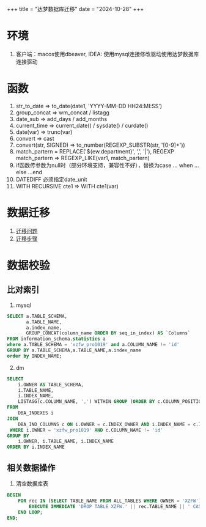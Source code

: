 +++
title = "达梦数据库迁移"
date = "2024-10-28"
+++

# 环境
1. 客户端：macos使用dbeaver, IDEA: 使用mysql连接修改驱动使用达梦数据库连接驱动
# 函数
1. str_to_date => to_date(date1, 'YYYY-MM-DD HH24:MI:SS')
2. group_concat => wm_concat / listagg
3. date_sub => add_days / add_months
4. current_time => current_date() / sysdate() / curdate()
5. date(var) => trunc(var) 
6. convert => cast
7. convert(str, SIGNED) => to_number(REGEXP_SUBSTR(str, '[0-9]+'))
8. match_partern = REPLACE('${ew.department}', ',', '|'), REGEXP  match_partern => REGEXP_LIKE(var1, match_partern)
9. if函数传参数为null时（部分环境支持，兼容性不好），替换为case ... when ... else ...end
10. DATEDIFF 必须指定date_unit
11. WITH RECURSIVE cte1 => WITH cte1(var)

# 数据迁移
1. [迁移问题](https://eco.dameng.com/document/dm/zh-cn/faq/faq-mysql-dm8-migrate.html)
2. [迁移步骤](https://eco.dameng.com/document/dm/zh-cn/start/tool-dm-migrate)

# 数据校验
## 比对索引
1. mysql
```sql
SELECT a.TABLE_SCHEMA,
       a.TABLE_NAME,
       a.index_name,
       GROUP_CONCAT(column_name ORDER BY seq_in_index) AS `Columns`
FROM information_schema.statistics a
where a.TABLE_SCHEMA = 'xzfw_pro1019' and a.COLUMN_NAME != 'id'
GROUP BY a.TABLE_SCHEMA,a.TABLE_NAME,a.index_name
order by INDEX_NAME;
```
2. dm
```sql
SELECT 
    i.OWNER AS TABLE_SCHEMA,
    i.TABLE_NAME,
    i.INDEX_NAME,
    LISTAGG(c.COLUMN_NAME, ',') WITHIN GROUP (ORDER BY c.COLUMN_POSITION) AS Columns
FROM 
    DBA_INDEXES i
JOIN 
    DBA_IND_COLUMNS c ON i.OWNER = c.INDEX_OWNER AND i.INDEX_NAME = c.INDEX_NAME
 WHERE i.OWNER = 'xzfw_pro1019' AND c.COLUMN_NAME != 'id'
GROUP BY 
    i.OWNER, i.TABLE_NAME, i.INDEX_NAME
ORDER BY i.INDEX_NAME
```

## 相关数据操作
1. 清空数据库表
```sql
BEGIN
    FOR rec IN (SELECT TABLE_NAME FROM ALL_TABLES WHERE OWNER = 'XZFW') LOOP
        EXECUTE IMMEDIATE 'DROP TABLE XZFW.' || rec.TABLE_NAME || ' CASCADE CONSTRAINTS';
    END LOOP;
END;
```